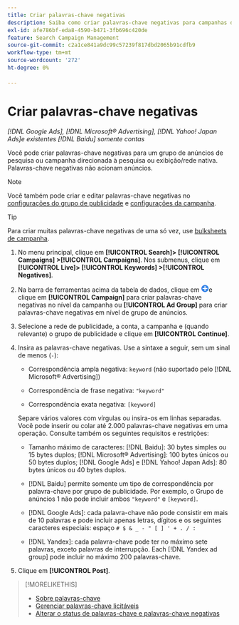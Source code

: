 ```yaml
---
title: Criar palavras-chave negativas
description: Saiba como criar palavras-chave negativas para campanhas de pesquisa e grupos de anúncios.
exl-id: afe786bf-eda8-4590-b471-3fb696c420de
feature: Search Campaign Management
source-git-commit: c2a1ce841a9dc99c57239f817dbd2065b91cdfb9
workflow-type: tm+mt
source-wordcount: '272'
ht-degree: 0%

---
```


# Criar palavras-chave negativas

*[!DNL Google Ads], [!DNL Microsoft® Advertising], [!DNL Yahoo! Japan Ads]e existentes [!DNL Baidu] somente contas*

Você pode criar palavras-chave negativas para um grupo de anúncios de pesquisa ou campanha direcionada à pesquisa ou exibição/rede nativa. Palavras-chave negativas não acionam anúncios.

>[!NOTE]
>Você também pode criar e editar palavras-chave negativas no [configurações do grupo de publicidade](/help/search-social-commerce/campaign-management/campaigns/ad-group-manage.md) e [configurações da campanha](/help/search-social-commerce/campaign-management/campaigns/campaign-manage.md).

>[!TIP]
>Para criar muitas palavras-chave negativas de uma só vez, use [bulksheets de campanha](/help/search-social-commerce/campaign-management/bulksheets/bulksheet-about.md).

1. No menu principal, clique em **[!UICONTROL Search]> [!UICONTROL Campaigns] >[!UICONTROL Campaigns]**. Nos submenus, clique em **[!UICONTROL Live]> [!UICONTROL Keywords] >[!UICONTROL Negatives]**.

1. Na barra de ferramentas acima da tabela de dados, clique em ![Criar](/help/search-social-commerce/assets/add.png "Criar")e clique em **[!UICONTROL Campaign]** para criar palavras-chave negativas no nível da campanha ou **[!UICONTROL Ad Group]** para criar palavras-chave negativas em nível de grupo de anúncios.

1. Selecione a rede de publicidade, a conta, a campanha e (quando relevante) o grupo de publicidade e clique em **[!UICONTROL Continue]**.

1. Insira as palavras-chave negativas. Use a sintaxe a seguir, sem um sinal de menos (`-`):

   * Correspondência ampla negativa: `keyword` (não suportado pelo [!DNL Microsoft® Advertising])

   * Correspondência de frase negativa: `"keyword"`

   * Correspondência exata negativa: `[keyword]`

   Separe vários valores com vírgulas ou insira-os em linhas separadas. Você pode inserir ou colar até 2.000 palavras-chave negativas em uma operação. Consulte também os seguintes requisitos e restrições:

   * Tamanho máximo de caracteres: [!DNL Baidu]: 30 bytes simples ou 15 bytes duplos; [!DNL Microsoft® Advertising]: 100 bytes únicos ou 50 bytes duplos; [!DNL Google Ads] e [!DNL Yahoo! Japan Ads]: 80 bytes únicos ou 40 bytes duplos.

   * [!DNL Baidu] permite somente um tipo de correspondência por palavra-chave por grupo de publicidade. Por exemplo, o Grupo de anúncios 1 não pode incluir ambos `"keyword"` e `[keyword]`.

   * [!DNL Google Ads]: cada palavra-chave não pode consistir em mais de 10 palavras e pode incluir apenas letras, dígitos e os seguintes caracteres especiais: espaço `# $ & _ - " [ ] ' + . / :`

   * [!DNL Yandex]: cada palavra-chave pode ter no máximo sete palavras, exceto palavras de interrupção. Each [!DNL Yandex ad group] pode incluir no máximo 200 palavras-chave.

1. Clique em **[!UICONTROL Post]**.

>[!MORELIKETHIS]
>
>* [Sobre palavras-chave](keyword-about.md)
>* [Gerenciar palavras-chave licitáveis](keyword-manage.md)
>* [Alterar o status de palavras-chave e palavras-chave negativas](keyword-status-edit.md)
